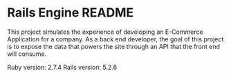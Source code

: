 #  Rails Engine README

This project simulates the experience of developing an E-Commerce Application for a company. As a back end developer, the goal of this project is to expose the data that powers the site through an API that the front end will consume.

Ruby version: 2.7.4
Rails version: 5.2.6

